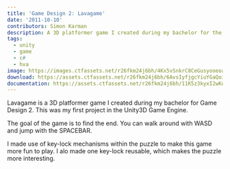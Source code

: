 ```yaml
---
title: 'Game Design 2: Lavagame'
date: '2011-10-10'
contributors: Simon Karman
description: A 3D platformer game I created during my bachelor for the Game Design 2 course.
tags:
  - unity
  - game
  - c#
  - hva
image: https://images.ctfassets.net/r26fkm24j6bh/4Kx5vSnkrC8CeGusyooeoa/39e0407101c20b16b18e62ce195083dd/gd2_lavagame.png
download: https://assets.ctfassets.net/r26fkm24j6bh/6AvsIyfjgcYiuYGaQoi0ca/726c37b7bb3c6f2275d0ed241c0e6889/gd2_lavagame.zip
documentation: https://assets.ctfassets.net/r26fkm24j6bh/11K5z3kyxI2wKqCOG0AesU/a8ca653a9b0c799902614c506ca3a0fa/gd2_lavagame.pdf
---
```


Lavagame is a 3D platformer game I created during my bachelor for Game Design 2. This was my first project in the Unity3D Game Engine. 

The goal of the game is to find the end. You can walk around with WASD and jump with the SPACEBAR.

I made use of key-lock mechanisms within the puzzle to make this game more fun to play. I alo made one key-lock reusable, which makes the puzzle more interesting.